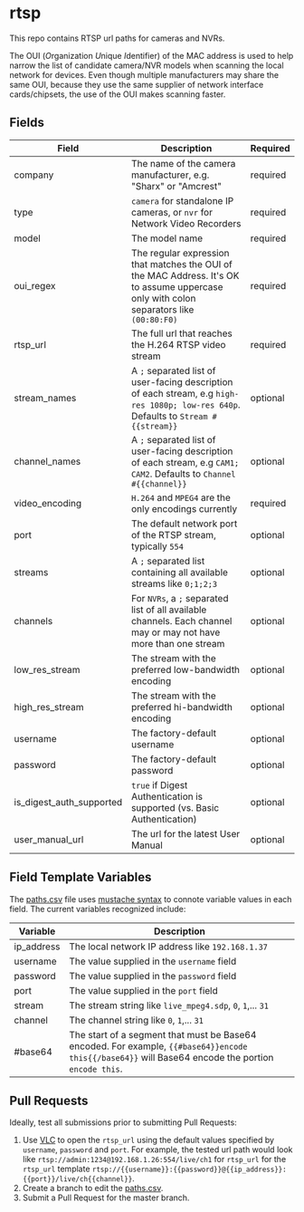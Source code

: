 # rtsp
This repo contains RTSP url paths for cameras and NVRs. 

The OUI (*O*rganization *U*nique *I*dentifier) of the MAC address 
is used to help narrow the list of candidate camera/NVR models when
scanning the local network for devices. Even though multiple manufacturers
may share the same OUI, because they use the same supplier of network
interface cards/chipsets, the use of the OUI makes scanning faster.


## Fields
| Field | Description | Required |
| ----- | ----------- | -------- |
| company	| The name of the camera manufacturer, e.g. "Sharx" or "Amcrest" | required |
| type | `camera` for standalone IP cameras, or `nvr` for Network Video Recorders | required |
model	| The model name | required |
oui_regex	| The regular expression that matches the OUI of the MAC Address. It's OK to assume uppercase only with colon separators like `(00:80:F0)` | required |
rtsp_url	| The full url that reaches the H.264 RTSP video stream | required |
stream_names	| A `;` separated list of user-facing description of each stream, e.g `high-res 1080p; low-res 640p`. Defaults to `Stream #{{stream}}` | optional |
channel_names	| A `;` separated list of user-facing description of each stream, e.g `CAM1; CAM2`. Defaults to `Channel #{{channel}}` | optional |
video_encoding	| `H.264` and `MPEG4` are the only encodings currently  | required |
port	| The default network port of the RTSP stream, typically `554` | optional |
streams	| A `;` separated list containing all available streams like `0;1;2;3`  | optional |
channels	| For `NVRs`, a `;` separated list of all available channels. Each channel may or may not have more than one stream | optional |
low_res_stream	| The stream with the preferred low-bandwidth encoding | optional |
high_res_stream	| The stream with the preferred hi-bandwidth encoding | optional |
username	| The factory-default username | optional |
password	| The factory-default password | optional |
is_digest_auth_supported | `true` if Digest Authentication is supported (vs. Basic Authentication) | optional
user_manual_url | The url for the latest User Manual | optional |


## Field Template Variables
The [paths.csv](../master/paths.csv) file uses [mustache syntax](https://mustache.github.io/mustache.5.html) to connote variable values in each field. The current variables recognized include:

| Variable | Description |
| -------- | ----------- |
| ip_address | The local network IP address like `192.168.1.37` |
| username | The value supplied in the `username` field |
| password | The value supplied in the `password` field |
| port | The value supplied in the `port` field |
| stream | The stream string like `live_mpeg4.sdp`, `0`, `1`,... `31` |
| channel | The channel string like `0`, `1`,... `31` |
| #base64 | The start of a segment that must be Base64 encoded. For example, `{{#base64}}encode this{{/base64}}` will Base64 encode the portion `encode this`. |

## Pull Requests
Ideally, test all submissions prior to submitting Pull Requests:

1. Use [VLC](https://www.videolan.org/vlc/) to open the `rtsp_url` using the default values specified by `username`, `password` and `port`. For example, the tested url path would look like `rtsp://admin:1234@192.168.1.26:554/live/ch1` for `rtsp_url` for the `rtsp_url` template `rtsp://{{username}}:{{password}}@{{ip_address}}:{{port}}/live/ch{{channel}}`.
2. Create a branch to edit the [paths.csv](../master/paths.csv).
3. Submit a Pull Request for the master branch.

